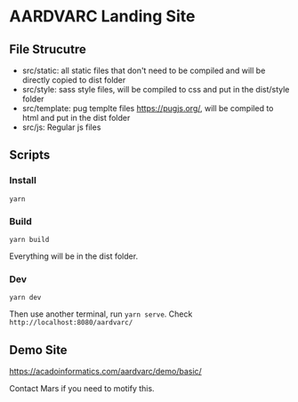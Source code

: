 # AARDVARC Landing Site
## File Strucutre
- src/static: all static files that don't need to be compiled and will be directly copied to dist folder
- src/style: sass style files, will be compiled to css and put in the dist/style folder
- src/template: pug templte files https://pugjs.org/, will be compiled to html and put in the dist folder
- src/js: Regular js files

## Scripts
### Install
`yarn`

### Build
`yarn build`

Everything will be in the dist folder.

### Dev
`yarn dev`

Then use another terminal, run `yarn serve`. Check `http://localhost:8080/aardvarc/`

## Demo Site
https://acadoinformatics.com/aardvarc/demo/basic/

Contact Mars if you need to motify this.
